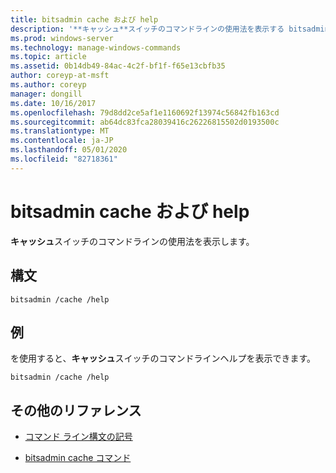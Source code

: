 ```yaml
---
title: bitsadmin cache および help
description: '**キャッシュ**スイッチのコマンドラインの使用法を表示する bitsadmin cache および help コマンドのリファレンストピックです。'
ms.prod: windows-server
ms.technology: manage-windows-commands
ms.topic: article
ms.assetid: 0b14db49-84ac-4c2f-bf1f-f65e13cbfb35
author: coreyp-at-msft
ms.author: coreyp
manager: dongill
ms.date: 10/16/2017
ms.openlocfilehash: 79d8dd2ce5af1e1160692f13974c56842fb163cd
ms.sourcegitcommit: ab64dc83fca28039416c26226815502d0193500c
ms.translationtype: MT
ms.contentlocale: ja-JP
ms.lasthandoff: 05/01/2020
ms.locfileid: "82718361"
---
```

# <a name="bitsadmin-cache-and-help"></a>bitsadmin cache および help

**キャッシュ**スイッチのコマンドラインの使用法を表示します。

## <a name="syntax"></a>構文

```
bitsadmin /cache /help
```

## <a name="examples"></a>例

を使用すると、**キャッシュ**スイッチのコマンドラインヘルプを表示できます。

```
bitsadmin /cache /help
```

## <a name="additional-references"></a>その他のリファレンス

- [コマンド ライン構文の記号](command-line-syntax-key.md)

- [bitsadmin cache コマンド](bitsadmin-cache.md)
